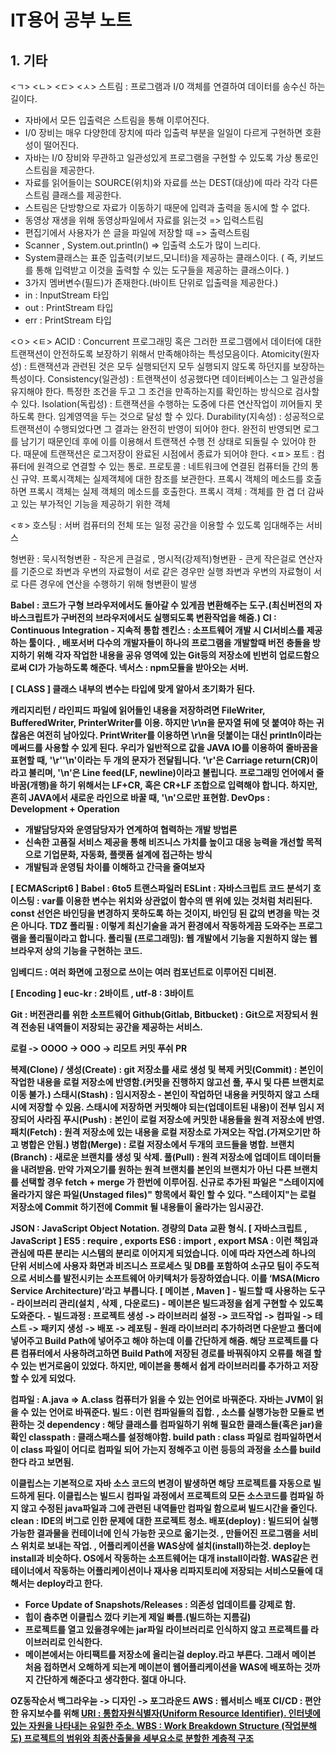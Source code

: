 IT용어 공부 노트
=====================

1\. 기타
----------------
<ㄱ>
<ㄴ>
<ㄷ>
<ㅅ>
스트림 : 프로그램과 I/0 객체를 연결하여 데이터를 송수신 하는 길이다.
 - 자바에서 모든 입출력은 스트림을 통해 이루어진다.
 - I/0 장비는 매우 다양한데 장치에 따라 입출력 부분을 일일이 다르게 구현하면 호환성이 떨어진다.
 - 자바는 I/0 장비와 무관하고 일관성있게 프로그램을 구현할 수 있도록 가상 통로인 스트림을 제공한다.
 - 자료를 읽어들이는 SOURCE(위치)와 자료를 쓰는 DEST(대상)에 따라 각각 다른 스트림 클래스를 제공한다.
 - 스트림은 단방향으로 자료가 이동하기 때문에 입력과 출력을 동시에 할 수 없다.
  - 동영상 재생을 위해 동영상파일에서 자료를 읽는것 => 입력스트림
  - 편집기에서 사용자가 쓴 글을 파일에 저장할 때 => 출력스트림
 - Scanner , System.out.println() => 입출력 소도가 많이 느리다.
 - System클래스는 표준 입출력(키보드,모니터)을 제공하는 클래스이다. ( 즉, 키보드를 통해 입력받고 이것을 출력할 수 있는 도구들을 제공하는 클래스이다. )
  - 3가지 멤버변수(필드)가 존재한다.(바이트 단위로 입출력을 제공한다.)
   - in : InputStream 타입
   - out : PrintStream 타입
   - err : PrintStream 타입

<ㅇ>
<ㅌ>
ACID : Concurrent 프로그래밍 혹은 그러한 프로그램에서 데이터에 대한 트랜잭션이 안전하도록 보장하기 위해서 만족해야하는 특성모음이다.
Atomicity(원자성) : 트랜잭션과 관련된 것은 모두 실행되던지 모두 실행되지 않도록 하던지를 보장하는 특성이다.
Consistency(일관성) : 트랜잭션이 성공했다면 데이터베이스는 그 일관성을 유지해야 한다. 특정한 조건을 두고 그 조건을 만족하는지를 확인하는 방식으로 검사할 수 있다.
Isolation(독립성) : 트랜잭션을 수행하는 도중에 다른 연산작업이 끼어들지 못하도록 한다. 임계영역을 두는 것으로 달성 할 수 있다.
Durability(지속성) : 성공적으로 트랜잭션이 수행되었다면 그 결과는 완전히 반영이 되어야 한다.
 완전히 반영되면 로그를 남기기 때문인데 후에 이를 이용해서 트랜잭션 수행 전 상태로 되돌릴 수 있어야 한다.
 때문에 트랜잭션은 로그저장이 완료된 시점에서 종료가 되어야 한다.
<ㅍ>
포트 : 컴퓨터에 원격으로 연결할 수 있는 통로.
프로토콜 : 네트워크에 연결된 컴퓨터들 간의 통신 규약.
프록시객체는 실제객체에 대한 참조를 보관한다.
프록시 객체의 메소드를 호출하면 프록시 객체는 실제 객체의 메소드를 호출한다.
프록시 객체 : 객체를 한 겹 더 감싸고 있는 부가적인 기능을 제공하기 위한 객체

<ㅎ>
호스팅 : 서버 컴퓨터의 전체 또는 일정 공간을 이용할 수 있도록 임대해주는 서비스

형변환 : 묵시적형변환 - 작은게 큰걸로 , 명시적(강제적)형변환 - 큰게 작은걸로
	연산자를 기준으로 좌변과 우변의 자료형이 서로 같은 경우만 실행
	좌변과 우변의 자료형이 서로 다른 경우에 연산을 수행하기 위해 형변환이 발생

<B>
Babel : 코드가 구형 브라우저에서도 돌아갈 수 있게끔 변환해주는 도구.(최신버전의 자바스크립트가 구버전의 브라우저에서도 실행되도록 변환작업을 해줌.)
<C>
CI : Continuous Integration - 지속적 통합
 젠킨스 : 소프트웨어 개발 시 CI서비스를 제공하는 툴이다. , 배포서버
  다수의 개발자들이 하나의 프로그램을 개발할때 버전 충돌을 방지하기 위해 각자 작업한 내용을
  공유 영역에 있는 Git등의 저장소에 빈번히 업로드함으로써 CI가 가능하도록 해준다.
 넥서스 : npm모듈을 받아오는 서버.

[ CLASS ]
클래스 내부의 변수는 타입에 맞게 알아서 초기화가 된다.

캐리지리턴 / 라인피드
	파일에 읽어들인 내용을 저장하려면 FileWriter, BufferedWriter, PrinterWriter를 이용.
	하지만 \r\n을 문자열 뒤에 덧 붙여야 하는 귀찮음은 여전히 남아있다. 
	PrintWriter를 이용하면 \r\n을 덧붙이는 대신 println이라는 메써드를 사용할 수 있게 된다.
	우리가 일반적으로 값을 JAVA IO를 이용하여 줄바꿈을 표현할 때, 
	'\r''\n'이라는 두 개의 문자가 전달됩니다.
	'\r'은 Carriage return(CR)이라고 불리며, 
	'\n'은 Line feed(LF, newline)이라고 불립니다.
	프로그래밍 언어에서 줄바꿈(개행)을 하기 위해서는 LF+CR, 혹은 CR+LF 조합으로 입력해야 합니다.
	하지만, 흔히 JAVA에서 새로운 라인으로 바꿀 때, '\n'으로만 표현함.
<D>
DevOps : Development + Operation
 - 개발담당자와 운영담당자가 연계하여 협력하는 개발 방법론
 - 신속한 고품질 서비스 제공을 통해 비즈니스 가치를 높이고 대응 능력을 개선할 목적으로 기업문화, 자동화, 플랫폼 설계에 접근하는 방식
 - 개발팀과 운영팀 차이를 이해하고 간극을 줄여보자

[ ECMAScript6 ]
Babel : 6to5 트랜스파일러
ESLint : 자바스크립트 코드 분석기
호이스팅 : var를 이용한 변수는 위치와 상관없이 함수의 맨 위에 있는 것처럼 처리된다.
const 선언은 바인딩을 변경하지 못하도록 하는 것이지, 바인딩 된 값의 변경을 막는 것은 아니다.
TDZ
폴리필 : 이렇게 최신기술을 과거 환경에서 작동하게끔 도와주는 프로그램을 폴리필이라고 합니다.
폴리필 (프로그래밍): 웹 개발에서 기능을 지원하지 않는 웹 브라우저 상의 기능을 구현하는 코드.

임베디드 : 여러 화면에 고정으로 쓰이는 여러 컴포넌트로 이루어진 디비젼.

[ Encoding ] euc-kr : 2바이트 , utf-8  : 3바이트

<G>
Git : 버전관리를 위한 소프트웨어
Github(Gitlab, Bitbucket) : Git으로 저장되서 원격 전송된 내역들이 저장되는 공간을 제공하는 서비스.

로컬 -> OOOO -> OOO -> 리모트
   커밋      푸쉬    PR
   
복제(Clone) / 생성(Create) : git 저장소를 새로 생성 및 복제
커밋(Commit) : 본인이 작업한 내용을 로컬 저장소에 반영함.(커밋을 진행하지 않고선 풀, 푸시 및 다른 브랜치로 이동 불가.)
스태시(Stash) : 임시저장소 - 본인이 작업하던 내용을 커밋하지 않고 스태시에 저장할 수 있음.
 스태시에 저장하면 커밋해야 되는(업데이트된 내용)이 전부 임시 저장되어 사라짐
푸시(Push) : 본인이 로컬 저장소에 커밋한 내용들을 원격 저장소에 반영.
패치(Fetch) : 원격 저장소에 있는 내용을 로컬 저장소로 가져오는 작업.(가져오기만 하고 병합은 안됨.)
병합(Merge) : 로컬 저장소에서 두개의 코드들을 병합.
브랜치(Branch) : 새로운 브랜치를 생성 및 삭제.
풀(Pull) : 원격 저장소에 업데이트 데이터들을 내려받음.
 만약 가져오기를 원하는 원격 브랜치를 본인의 브랜치가 아닌 다른 브랜치를 선택할 경우 fetch + merge 가 한번에 이루어짐.
신규로 추가된 파일은 "스테이지에 올라가지 않은 파일(Unstaged files)" 항목에서 확인 할 수 있다.
"스테이지"는 로컬 저장소에 Commit 하기전에 Commit 될 내용들이 올라가는 임시공간.

<J>
JSON : JavaScript Object Notation. 경량의 Data 교환 형식.
[ 자바스크립트 , JavaScript ]
ES5 : require , exports
ES6 : import , export
	
<M>
MSA : 이런 책임과 관심에 따른 분리는 시스템의 분리로 이어지게 되었습니다. 이에 따라 자연스레 하나의 단위 서비스에 사용자 화면과 비즈니스 프로세스 및 DB를 포함하여 소규모 팀이 주도적으로 서비스를 발전시키는 소프트웨어 아키텍처가 등장하였습니다. 이를 ‘MSA(Micro Service Architecture)’라고 부릅니다.
[ 메이븐 , Maven ]
- 빌드할 때 사용하는 도구
- 라이브러리 관리(설치 , 삭제 , 다운로드)
- 메이븐은 빌드과정을 쉽게 구현할 수 있도록 도와준다.
- 빌드과정 : 프로젝트 생성 -> 라이브러리 설정 -> 코드작업 -> 컴파일 -> 테스트 -> 패키지 생성 -> 배포 -> 레포팅
- 원래 라이브러리 추가하려면 다운받고 폴더에 넣어주고 Build Path에 넣어주고 해야 하는데 이를 간단하게 해줌.
 해당 프로젝트를 다른 컴퓨터에서 사용하려고하면 Build Path에 저장된 경로를 바꿔줘야지 오류를 해결 할 수 있는 번거로움이 있었다.
 하지만, 메이븐을 통해서 쉽게 라이브러리를 추가하고 저장할 수 있게 되었다.

컴파일 : A.java => A.class 컴퓨터가 읽을 수 있는 언어로 바꿔준다. 자바는 JVM이 읽을 수 있는 언어로 바꿔준다.
빌드 : 이런 컴파일들의 집합. , 소스를 실행가능한 모듈로 변환하는 것
dependency : 해당 클래스를 컴파일하기 위해 필요한 클래스들(혹은 jar)을 확인
classpath : 클래스패스를 설정해야함.
build path : class 파일로 컴파일하면서 이 class 파일이 어디로 컴파일 되어 가는지 정해주고 이런 등등의 과정을 소스를 build 한다 라고 보면됨.

이클립스는 기본적으로 자바 소스 코드의 변경이 발생하면 해당 프로젝트를 자동으로 빌드하게 된다.
이클립스는 빌드시 컴파일 과정에서 프로젝트의 모든 소스코드를 컴파일 하지 않고 수정된 java파일과 그에 관련된 내역들만 컴파일 함으로써 빌드시간을 줄인다.
clean : IDE의 버그로 인한 문제에 대한 프로젝트 청소.
배포(deploy) : 빌드되어 실행 가능한 결과물을 컨테이너에 인식 가능한 곳으로 옮기는것. ,  만들어진 프로그램을 서비스 위치로 보내는 작업. , 어플리케이션을 WAS상에 설치(install)하는것.
 deploy는 install과 비슷하다.
 OS에서 작동하는 소프트웨어는 대개 install이라함.
 WAS같은 컨테이너에서 작동하는 어플리케이션이나 재사용 리파지토리에 저장되는 서비스모듈에 대해서는 deploy라고 한다.
 
- Force Update of Snapshots/Releases : 의존성 업데이트를 강제로 함.
- 힙이 춤추면 이클립스 껐다 키는게 제일 빠름.(빌드하는 지름길)
- 프로젝트를 열고 있을경우에는 jar파일 라이브러리로 인식하지 않고 프로젝트를 라이브러리로 인식한다.
- 메이븐에서는 아티팩트를 저장소에 올리는걸 deploy.라고 부른다.
 그래서 메이븐 처음 접하면서 오해하게 되는게 메이븐이 웹어플리케이션을 WAS에 배포하는 것까지 간단하게 해준다고 생각한다.
 절대 아니다.
<N>
<O>
OZ동작순서 백그라우늗 -> 디자인 -> 포그라운드 
AWS : 웹서비스 배포
CI/CD : 편안한 유지보수를 위해

<U>
URI : 통합자원식별자(Uniform Resource Identifier).
인터넷에 있는 자원을 나타내는 유일한 주소.
<V>
<W>
WBS : Work Breakdown Structure (작업분해도)
 프로젝트의 범위와 최종산출물을 세부요소로 분할한 계층적 구조
